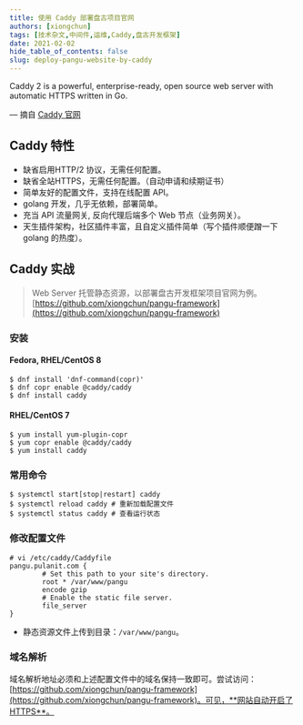 ```yaml
---
title: 使用 Caddy 部署盘古项目官网
authors: [xiongchun]
tags: [技术杂文,中间件,运维,Caddy,盘古开发框架]
date: 2021-02-02
hide_table_of_contents: false
slug: deploy-pangu-website-by-caddy
---
```


Caddy 2 is a powerful, enterprise-ready, open source web server with automatic HTTPS written in Go.

<!--truncate-->

— 摘自 [Caddy 官网](https://caddyserver.com/)

## Caddy 特性
- 缺省启用HTTP/2 协议，无需任何配置。
- 缺省全站HTTPS，无需任何配置。（自动申请和续期证书）
- 简单友好的配置文件，支持在线配置 API。
- golang 开发，几乎无依赖，部署简单。
- 充当 API 流量网关, 反向代理后端多个 Web 节点（业务网关）。
- 天生插件架构，社区插件丰富，且自定义插件简单（写个插件顺便蹭一下 golang 的热度）。

## Caddy 实战
> Web Server 托管静态资源，以部署盘古开发框架项目官网为例。[https://github.com/xiongchun/pangu-framework](https://github.com/xiongchun/pangu-framework)

### 安装
#### Fedora, RHEL/CentOS 8
```shell
$ dnf install 'dnf-command(copr)'
$ dnf copr enable @caddy/caddy
$ dnf install caddy
```
#### RHEL/CentOS 7
```shell
$ yum install yum-plugin-copr
$ yum copr enable @caddy/caddy
$ yum install caddy
```

### 常用命令
```shell
$ systemctl start[stop|restart] caddy
$ systemctl reload caddy # 重新加载配置文件
$ systemctl status caddy # 查看运行状态
```

### 修改配置文件
```shell
# vi /etc/caddy/Caddyfile
pangu.pulanit.com {
        # Set this path to your site's directory.
        root * /var/www/pangu
        encode gzip
        # Enable the static file server.
        file_server
}
```
- 静态资源文件上传到目录：`/var/www/pangu`。

### 域名解析
域名解析地址必须和上述配置文件中的域名保持一致即可。尝试访问：[https://github.com/xiongchun/pangu-framework](https://github.com/xiongchun/pangu-framework)。可见，**网站自动开启了HTTPS**。

